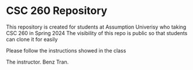 # CSC 260 Repository

This repository is created for students at Assumption Univerisy who taking CSC 260 in Spring 2024
The visibility of this repo is public so that students can clone it for easily

Please follow the instructions showed in the class

The instructor.
Benz Tran.
